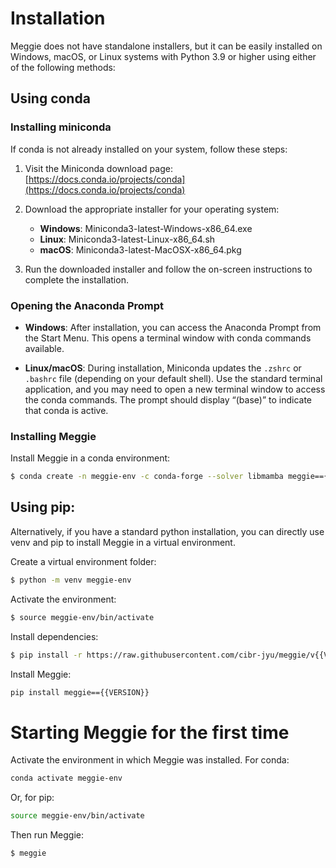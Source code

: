 # Installation

Meggie does not have standalone installers, but it can be easily installed on Windows, macOS, or Linux systems with Python 3.9 or higher using either of the following methods:

## Using conda

### Installing miniconda

If conda is not already installed on your system, follow these steps:

1. Visit the Miniconda download page: [https://docs.conda.io/projects/conda](https://docs.conda.io/projects/conda)

2. Download the appropriate installer for your operating system:

    - **Windows**: Miniconda3-latest-Windows-x86_64.exe
    - **Linux**: Miniconda3-latest-Linux-x86_64.sh
    - **macOS**: Miniconda3-latest-MacOSX-x86_64.pkg

3. Run the downloaded installer and follow the on-screen instructions to complete the installation.

### Opening the Anaconda Prompt

- **Windows**: After installation, you can access the Anaconda Prompt from the Start Menu. This opens a terminal window with conda commands available.

- **Linux/macOS**: During installation, Miniconda updates the `.zshrc` or `.bashrc` file (depending on your default shell). Use the standard terminal application, and you may need to open a new terminal window to access the conda commands. The prompt should display “(base)” to indicate that conda is active.

### Installing Meggie

Install Meggie in a conda environment:
```bash
$ conda create -n meggie-env -c conda-forge --solver libmamba meggie=={{VERSION}}
```

## Using pip:

Alternatively, if you have a standard python installation, you can directly use venv and pip to install Meggie in a virtual environment.

Create a virtual environment folder:
```bash
$ python -m venv meggie-env
```
Activate the environment:
```bash
$ source meggie-env/bin/activate
```
Install dependencies:
```bash
$ pip install -r https://raw.githubusercontent.com/cibr-jyu/meggie/v{{VERSION}}/requirements.txt
```
Install Meggie:
```bash
pip install meggie=={{VERSION}}
```

# Starting Meggie for the first time
Activate the environment in which Meggie was installed. For conda:
```bash
conda activate meggie-env
```
Or, for pip:
```bash
source meggie-env/bin/activate
```
Then run Meggie:
```bash
$ meggie
```
